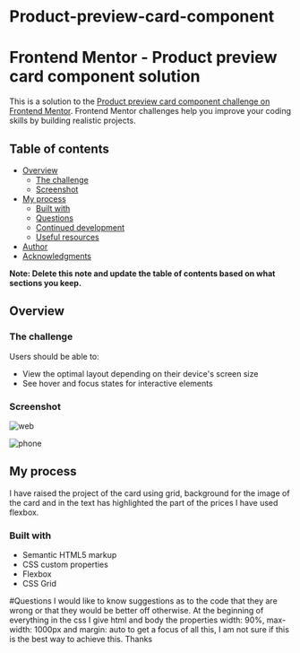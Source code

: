 # Product-preview-card-component
# Frontend Mentor - Product preview card component solution

This is a solution to the [Product preview card component challenge on Frontend Mentor](https://www.frontendmentor.io/challenges/product-preview-card-component-GO7UmttRfa). Frontend Mentor challenges help you improve your coding skills by building realistic projects. 

## Table of contents

- [Overview](#overview)
  - [The challenge](#the-challenge)
  - [Screenshot](#screenshot)
- [My process](#my-process)
  - [Built with](#built-with)
  - [Questions](#Questions)
  - [Continued development](#continued-development)
  - [Useful resources](#useful-resources)
- [Author](#author)
- [Acknowledgments](#acknowledgments)

**Note: Delete this note and update the table of contents based on what sections you keep.**

## Overview

### The challenge

Users should be able to:

- View the optimal layout depending on their device's screen size
- See hover and focus states for interactive elements

### Screenshot
![web](https://user-images.githubusercontent.com/113859532/191995590-b3cf3693-e79b-4408-8acc-0f9e2d64426d.jpeg)

![phone](https://user-images.githubusercontent.com/113859532/191995676-3205e55a-00b4-4529-8e9e-cbac415eccae.jpeg)
## My process
I have raised the project of the card using grid, background for the image of the card and in the text has highlighted the part of the prices I have used flexbox.
### Built with

- Semantic HTML5 markup
- CSS custom properties
- Flexbox
- CSS Grid

#Questions
 I would like to know suggestions as to the code that they are wrong or that they would be better off otherwise.
 At the beginning of everything in the css I give html and body the properties width: 90%, max-width: 1000px and margin: auto to get a focus of all this, I am not sure if this is the best way to achieve this.
 Thanks
